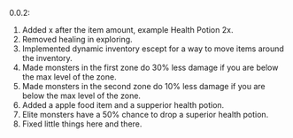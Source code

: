 0.0.2:

1. Added x after the item amount, example Health Potion 2x.
2. Removed healing in exploring.
3. Implemented dynamic inventory escept for a way to move items around the inventory.
4. Made monsters in the first zone do 30% less damage if you are below the max level of the zone.
5. Made monsters in the second zone do 10% less damage if you are below the max level of the zone.
6. Added a apple food item and a supperior health potion.
7. Elite monsters have a 50% chance to drop a superior health potion.
8. Fixed little things here and there.